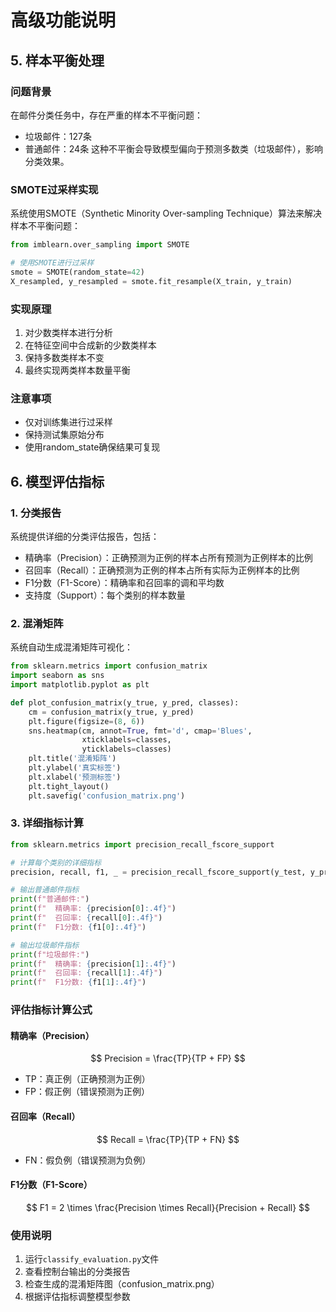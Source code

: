 # 高级功能说明

## 5. 样本平衡处理

### 问题背景
在邮件分类任务中，存在严重的样本不平衡问题：
- 垃圾邮件：127条
- 普通邮件：24条
这种不平衡会导致模型偏向于预测多数类（垃圾邮件），影响分类效果。

### SMOTE过采样实现
系统使用SMOTE（Synthetic Minority Over-sampling Technique）算法来解决样本不平衡问题：

```python
from imblearn.over_sampling import SMOTE

# 使用SMOTE进行过采样
smote = SMOTE(random_state=42)
X_resampled, y_resampled = smote.fit_resample(X_train, y_train)
```

### 实现原理
1. 对少数类样本进行分析
2. 在特征空间中合成新的少数类样本
3. 保持多数类样本不变
4. 最终实现两类样本数量平衡

### 注意事项
- 仅对训练集进行过采样
- 保持测试集原始分布
- 使用random_state确保结果可复现

## 6. 模型评估指标

### 1. 分类报告
系统提供详细的分类评估报告，包括：
- 精确率（Precision）：正确预测为正例的样本占所有预测为正例样本的比例
- 召回率（Recall）：正确预测为正例的样本占所有实际为正例样本的比例
- F1分数（F1-Score）：精确率和召回率的调和平均数
- 支持度（Support）：每个类别的样本数量

### 2. 混淆矩阵
系统自动生成混淆矩阵可视化：
```python
from sklearn.metrics import confusion_matrix
import seaborn as sns
import matplotlib.pyplot as plt

def plot_confusion_matrix(y_true, y_pred, classes):
    cm = confusion_matrix(y_true, y_pred)
    plt.figure(figsize=(8, 6))
    sns.heatmap(cm, annot=True, fmt='d', cmap='Blues',
                xticklabels=classes,
                yticklabels=classes)
    plt.title('混淆矩阵')
    plt.ylabel('真实标签')
    plt.xlabel('预测标签')
    plt.tight_layout()
    plt.savefig('confusion_matrix.png')
```

### 3. 详细指标计算
```python
from sklearn.metrics import precision_recall_fscore_support

# 计算每个类别的详细指标
precision, recall, f1, _ = precision_recall_fscore_support(y_test, y_pred)

# 输出普通邮件指标
print(f"普通邮件:")
print(f"  精确率: {precision[0]:.4f}")
print(f"  召回率: {recall[0]:.4f}")
print(f"  F1分数: {f1[0]:.4f}")

# 输出垃圾邮件指标
print(f"垃圾邮件:")
print(f"  精确率: {precision[1]:.4f}")
print(f"  召回率: {recall[1]:.4f}")
print(f"  F1分数: {f1[1]:.4f}")
```

### 评估指标计算公式

#### 精确率（Precision）
$$
Precision = \frac{TP}{TP + FP}
$$
- TP：真正例（正确预测为正例）
- FP：假正例（错误预测为正例）

#### 召回率（Recall）
$$
Recall = \frac{TP}{TP + FN}
$$
- FN：假负例（错误预测为负例）

#### F1分数（F1-Score）
$$
F1 = 2 \times \frac{Precision \times Recall}{Precision + Recall}
$$

### 使用说明
1. 运行`classify_evaluation.py`文件
2. 查看控制台输出的分类报告
3. 检查生成的混淆矩阵图（confusion_matrix.png）
4. 根据评估指标调整模型参数 